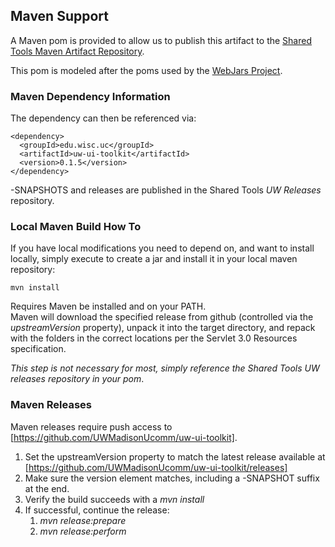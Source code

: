 ## Maven Support

A Maven pom is provided to allow us to publish this artifact to the [Shared Tools Maven Artifact Repository](https://wiki.doit.wisc.edu/confluence/display/ST/Maven+Repository+Manager).
  
This pom is modeled after the poms used by the [WebJars Project](http://www.webjars.org/). 

### Maven Dependency Information

The dependency can then be referenced via:

    <dependency>
      <groupId>edu.wisc.uc</groupId>
      <artifactId>uw-ui-toolkit</artifactId>
      <version>0.1.5</version>
    </dependency>
    
-SNAPSHOTS and releases are published in the Shared Tools *UW Releases* repository.

### Local Maven Build How To

If you have local modifications you need to depend on, and want to install locally, simply execute to create a jar and install
it in your local maven repository:

    mvn install

Requires Maven be installed and on your PATH.    
Maven will download the specified release from github (controlled via the *upstreamVersion* property), unpack it into
the target directory, and repack with the folders in the correct locations per the Servlet 3.0 Resources specification.

*This step is not necessary for most, simply reference the Shared Tools UW releases repository in your pom*.

### Maven Releases

Maven releases require push access to [https://github.com/UWMadisonUcomm/uw-ui-toolkit].

1. Set the upstreamVersion property to match the latest release available at [https://github.com/UWMadisonUcomm/uw-ui-toolkit/releases]
2. Make sure the version element matches, including a -SNAPSHOT suffix at the end.
3. Verify the build succeeds with a *mvn install*
4. If successful, continue the release:
    1. *mvn release:prepare*
    2. *mvn release:perform*
    
   
  
